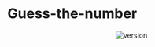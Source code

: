 # Guess-the-number

<p align="center">
  <a style="text-decoration:none" href="https://AkashKumarShetty.github.io/Number-Game/">
   <img src="https://img.shields.io/badge/Play-Game-green" alt="version" />
 </a>
</p>
